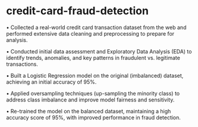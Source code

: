 # credit-card-fraud-detection
• Collected a real-world credit card transaction dataset from the web and performed extensive data cleaning and preprocessing to prepare for analysis.

• Conducted initial data assessment and Exploratory Data Analysis (EDA) to identify trends, anomalies, and key patterns in fraudulent vs. legitimate transactions.

• Built a Logistic Regression model on the original (imbalanced) dataset, achieving an initial accuracy of 95%.

• Applied oversampling techniques (up-sampling the minority class) to address class imbalance and improve model fairness and sensitivity.

• Re-trained the model on the balanced dataset, maintaining a high accuracy score of 95%, with improved performance in fraud detection.

